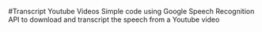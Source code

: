 #Transcript Youtube Videos 
Simple code using Google Speech Recognition API to download and transcript the speech from a Youtube video
